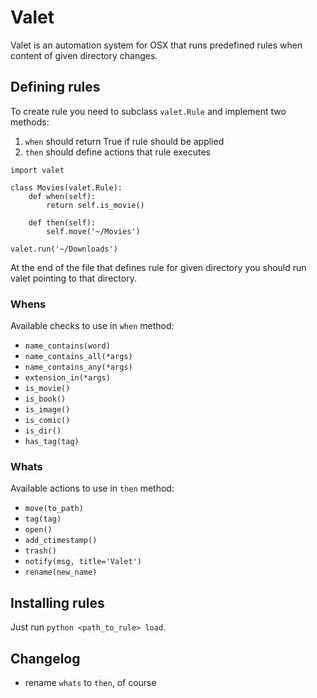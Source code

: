 # Valet

Valet is an automation system for OSX that runs predefined rules when content of given directory changes.

## Defining rules

To create rule you need to subclass `valet.Rule` and implement two methods:

1. `when` should return True if rule should be applied
2. `then` should define actions that rule executes

```
import valet

class Movies(valet.Rule):
    def when(self):
        return self.is_movie()

    def then(self):
        self.move('~/Movies')

valet.run('~/Downloads')
```

At the end of the file that defines rule for given directory you should run valet pointing to that directory.

### Whens

Available checks to use in `when` method:

- `name_contains(word)`
- `name_contains_all(*args)`
- `name_contains_any(*args)`
- `extension_in(*args)`
- `is_movie()`
- `is_book()`
- `is_image()`
- `is_comic()`
- `is_dir()`
- `has_tag(tag)`

### Whats

Available actions to use in `then` method:

- `move(to_path)`
- `tag(tag)`
- `open()`
- `add_ctimestamp()`
- `trash()`
- `notify(msg, title='Valet')`
- `rename(new_name)`

## Installing rules

Just run `python <path_to_rule> load`.

## Changelog

- rename `whats` to `then`, of course